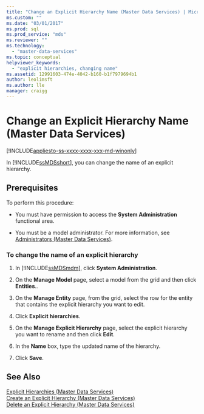 ```yaml
---
title: "Change an Explicit Hierarchy Name (Master Data Services) | Microsoft Docs"
ms.custom: ""
ms.date: "03/01/2017"
ms.prod: sql
ms.prod_service: "mds"
ms.reviewer: ""
ms.technology: 
  - "master-data-services"
ms.topic: conceptual
helpviewer_keywords: 
  - "explicit hierarchies, changing name"
ms.assetid: 12991603-474e-4042-b160-b1f7979694b1
author: leolimsft
ms.author: lle
manager: craigg
---
```

# Change an Explicit Hierarchy Name (Master Data Services)

[!INCLUDE[appliesto-ss-xxxx-xxxx-xxx-md-winonly](../includes/appliesto-ss-xxxx-xxxx-xxx-md-winonly.md)]

  In [!INCLUDE[ssMDSshort](../includes/ssmdsshort-md.md)], you can change the name of an explicit hierarchy.  
  
## Prerequisites  
 To perform this procedure:  
  
-   You must have permission to access the **System Administration** functional area.  
  
-   You must be a model administrator. For more information, see [Administrators &#40;Master Data Services&#41;](../master-data-services/administrators-master-data-services.md).  
  
### To change the name of an explicit hierarchy  
  
1.  In [!INCLUDE[ssMDSmdm](../includes/ssmdsmdm-md.md)], click **System Administration**.  
  
2.  On the **Manage Model** page, select a model from the grid and then click **Entities**..  
  
3.  On the **Manage Entity** page, from the grid, select the row for the entity that contains the explicit hierarchy you want to edit.  
  
4.  Click **Explicit hierarchies**.  
  
5.  On the **Manage Explicit Hierarchy** page, select the explicit hierarchy you want to rename and then click **Edit**.  
  
6.  In the **Name** box, type the updated name of the hierarchy.  
  
7.  Click **Save**.  
  
## See Also  
 [Explicit Hierarchies &#40;Master Data Services&#41;](../master-data-services/explicit-hierarchies-master-data-services.md)   
 [Create an Explicit Hierarchy &#40;Master Data Services&#41;](../master-data-services/create-an-explicit-hierarchy-master-data-services.md)   
 [Delete an Explicit Hierarchy &#40;Master Data Services&#41;](../master-data-services/delete-an-explicit-hierarchy-master-data-services.md)  
  
  
